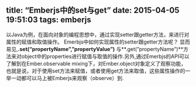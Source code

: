 title: “Emberjs中的set与get”
date: 2015-04-05 19:51:03
tags: emberjs
---

以Java为例，在面向对象的编程思想中，通过实现setter跟getter方法，来进行对属性的赋值和取值操作。 Emerbjs中如何实现属性的setter跟getter方法呢？
显而易见,**.set(“propertyName”,”propertyValue”)** 与**.get(”propertyName”)**方法来对object中的properties进行赋值与取值的操作.另外,通过Emerbjs的API可以了解到在Ember.observable mixing下，对Ember.object对象定义了观察功能，也就是说，对于使用set方法来赋值，或者使用get方法来取值，这些属性操作的一举一动都可以马上被Emberjs来观察（observe）到.